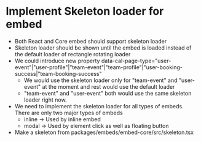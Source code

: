 # Implement Skeleton loader for embed

- Both React and Core embed should support skeleton loader
- Skeleton loader should be shown until the embed is loaded instead of the default loader of rectangle rotating loader
- We could introduce new property data-cal-page-type="user-event"|"user-profile"|"team-event"|"team-profile"|"user-booking-success|"team-booking-success"
  - We would use the skeleton loader only for "team-event" and "user-event" at the moment and rest would use the default loader
  - "team-event" and "user-event" both would use the same skeleton loader right now.
- We need to implement the skeleton loader for all types of embeds. There are only two major types of embeds
  - inline -> Used by inline embed
  - modal -> Used by element click as well as floating button
- Make a skeleton from packages/embeds/embed-core/src/skeleton.tsx